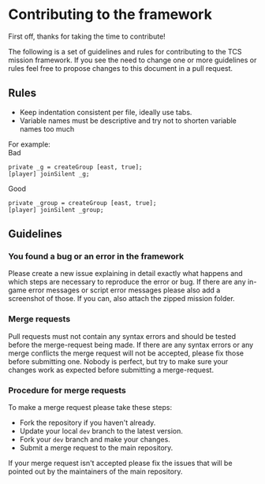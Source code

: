 # Contributing to the framework
First off, thanks for taking the time to contribute!

The following is a set of guidelines and rules for contributing to the TCS mission framework. If you see the need to change one or more guidelines or rules feel free to propose changes to this document in a pull request.


## Rules
* Keep indentation consistent per file, ideally use tabs.
* Variable names must be descriptive and try not to shorten variable names too much  

For example:  
Bad
```sqf
private _g = createGroup [east, true];
[player] joinSilent _g;
```
Good
```sqf
private _group = createGroup [east, true];
[player] joinSilent _group;
```

## Guidelines
### You found a bug or an error in the framework
Please create a new issue explaining in detail exactly what happens and which steps are necessary to reproduce the error or bug.
If there are any in-game error messages or script error messages please also add a screenshot of those.
If you can, also attach the zipped mission folder.

### Merge requests
Pull requests must not contain any syntax errors and should be tested before the merge-request being made.
If there are any syntax errors or any merge conflicts the merge request will not be accepted, please fix those before submitting one.
Nobody is perfect, but try to make sure your changes work as expected before submitting a merge-request.

### Procedure for merge requests
To make a merge request please take these steps:
* Fork the repository if you haven't already.
* Update your local `dev` branch to the latest version.
* Fork your `dev` branch and make your changes.
* Submit a merge request to the main repository.

If your merge request isn't accepted please fix the issues that will be pointed out by the maintainers of the main repository.
